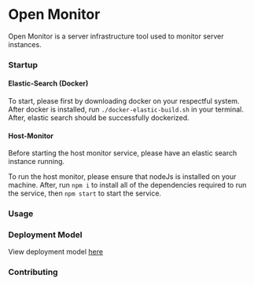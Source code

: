 # Open Monitor 
Open Monitor is a server infrastructure tool used to monitor server instances. 

### Startup

#### Elastic-Search (Docker)
To start, please first by downloading docker on your respectful system. After docker is installed, run `./docker-elastic-build.sh` in your terminal. After, elastic search should be successfully dockerized. 

#### Host-Monitor
Before starting the host monitor service, please have an elastic search instance running. 

To run the host monitor, please ensure that nodeJs is installed on your machine. After, run `npm i` to install all of the dependencies required to run the service, then `npm start` to start the service. 

### Usage
### Deployment Model
View deployment model [here](./docs/deployment-model.md)

### Contributing
